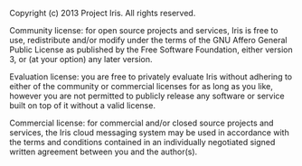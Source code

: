 Copyright (c) 2013 Project Iris. All rights reserved.

Community license: for open source projects and services, Iris is free to use,
redistribute and/or modify under the terms of the GNU Affero General Public
License as published by the Free Software Foundation, either version 3, or (at
your option) any later version.

Evaluation license: you are free to privately evaluate Iris without adhering to
either of the community or commercial licenses for as long as you like, however
you are not permitted to publicly release any software or service built on top
of it without a valid license.

Commercial license: for commercial and/or closed source projects and services,
the Iris cloud messaging system may be used in accordance with the terms and
conditions contained in an individually negotiated signed written agreement
between you and the author(s).
